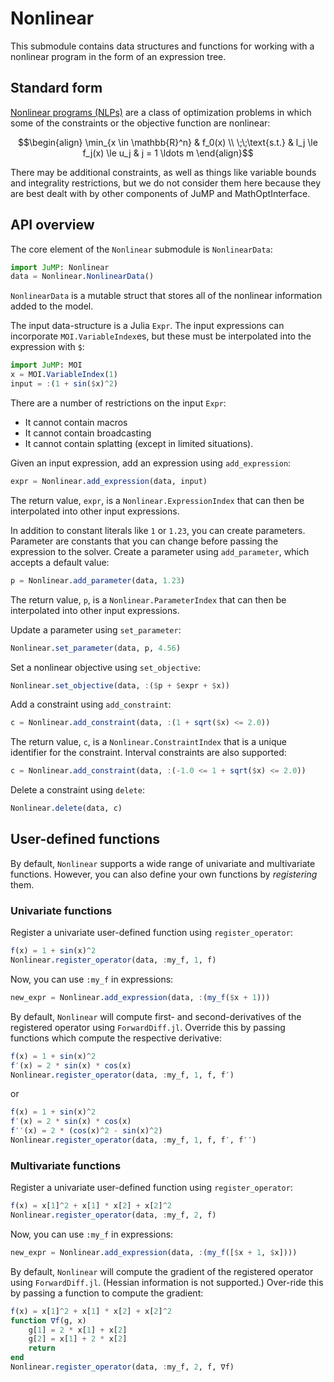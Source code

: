 # Nonlinear

This submodule contains data structures and functions for working with a
nonlinear program in the form of an expression tree.

## Standard form

[Nonlinear programs (NLPs)](https://en.wikipedia.org/wiki/Nonlinear_programming)
are a class of optimization problems in which some of the constraints or the
objective function are nonlinear:
```math
\begin{align}
    \min_{x \in \mathbb{R}^n} & f_0(x) \\
    \;\;\text{s.t.} & l_j \le f_j(x) \le u_j & j = 1 \ldots m
\end{align}
```
There may be additional constraints, as well as things like variable bounds
and integrality restrictions, but we do not consider them here because they are
best dealt with by other components of JuMP and MathOptInterface.

## API overview

The core element of the `Nonlinear` submodule is `NonlinearData`:
```julia
import JuMP: Nonlinear
data = Nonlinear.NonlinearData()
```
`NonlinearData` is a mutable struct that stores all of the nonlinear information
added to the model.

The input data-structure is a Julia `Expr`. The input expressions can
incorporate `MOI.VariableIndex`es, but these must be interpolated into the
expression with `$`:
```julia
import JuMP: MOI
x = MOI.VariableIndex(1)
input = :(1 + sin($x)^2)
```
There are a number of restrictions on the input `Expr`:
 * It cannot contain macros
 * It cannot contain broadcasting
 * It cannot contain splatting (except in limited situations).

Given an input expression, add an expression using `add_expression`:
```julia
expr = Nonlinear.add_expression(data, input)
```
The return value, `expr`, is a `Nonlinear.ExpressionIndex` that can then be
interpolated into other input expressions.

In addition to constant literals like `1` or `1.23`, you can create parameters.
Parameter are constants that you can change before passing the expression to the
solver. Create a parameter using `add_parameter`, which accepts a default value:
```julia
p = Nonlinear.add_parameter(data, 1.23)
```
The return value, `p`, is a `Nonlinear.ParameterIndex` that can then be
interpolated into other input expressions.

Update a parameter using `set_parameter`:
```julia
Nonlinear.set_parameter(data, p, 4.56)
```

Set a nonlinear objective using `set_objective`:
```julia
Nonlinear.set_objective(data, :($p + $expr + $x))
```

Add a constraint using `add_constraint`:
```julia
c = Nonlinear.add_constraint(data, :(1 + sqrt($x) <= 2.0))
```
The return value, `c`, is a `Nonlinear.ConstraintIndex` that is a unique
identifier for the constraint. Interval constraints are also supported:
```julia
c = Nonlinear.add_constraint(data, :(-1.0 <= 1 + sqrt($x) <= 2.0))
```

Delete a constraint using `delete`:
```julia
Nonlinear.delete(data, c)
```

## User-defined functions

By default, `Nonlinear` supports a wide range of univariate and multivariate
functions. However, you can also define your own functions by _registering_
them.

### Univariate functions

Register a univariate user-defined function using `register_operator`:
```julia
f(x) = 1 + sin(x)^2
Nonlinear.register_operator(data, :my_f, 1, f)
```
Now, you can use `:my_f` in expressions:
```julia
new_expr = Nonlinear.add_expression(data, :(my_f($x + 1)))
```
By default, `Nonlinear` will compute first- and second-derivatives of the
registered operator using `ForwardDiff.jl`. Override this by passing functions
which compute the respective derivative:
```julia
f(x) = 1 + sin(x)^2
f′(x) = 2 * sin(x) * cos(x)
Nonlinear.register_operator(data, :my_f, 1, f, f′)
```
or
```julia
f(x) = 1 + sin(x)^2
f′(x) = 2 * sin(x) * cos(x)
f′′(x) = 2 * (cos(x)^2 - sin(x)^2)
Nonlinear.register_operator(data, :my_f, 1, f, f′, f′′)
```

### Multivariate functions

Register a univariate user-defined function using `register_operator`:
```julia
f(x) = x[1]^2 + x[1] * x[2] + x[2]^2
Nonlinear.register_operator(data, :my_f, 2, f)
```
Now, you can use `:my_f` in expressions:
```julia
new_expr = Nonlinear.add_expression(data, :(my_f([$x + 1, $x])))
```
By default, `Nonlinear` will compute the gradient of the registered
operator using `ForwardDiff.jl`. (Hessian information is not supported.)
Over-ride this by passing a function to compute the gradient:
```julia
f(x) = x[1]^2 + x[1] * x[2] + x[2]^2
function ∇f(g, x)
    g[1] = 2 * x[1] + x[2]
    g[2] = x[1] + 2 * x[2]
    return
end
Nonlinear.register_operator(data, :my_f, 2, f, ∇f)
```
